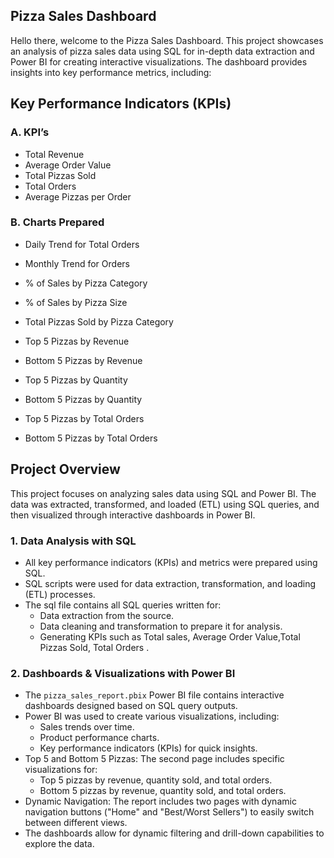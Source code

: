 
## Pizza Sales Dashboard

Hello there, welcome to the Pizza Sales Dashboard. This project showcases an analysis of pizza sales data using SQL for in-depth data extraction and Power BI for creating interactive visualizations. The dashboard provides insights into key performance metrics, including:



## Key Performance Indicators (KPIs)

### A. KPI’s
- Total Revenue 
- Average Order Value 
- Total Pizzas Sold 
- Total Orders 
- Average Pizzas per Order

### B. Charts Prepared
- Daily Trend for Total Orders

- Monthly Trend for Orders

- % of Sales by Pizza Category

- % of Sales by Pizza Size

- Total Pizzas Sold by Pizza Category

- Top 5 Pizzas by Revenue

- Bottom 5 Pizzas by Revenue

- Top 5 Pizzas by Quantity

- Bottom 5 Pizzas by Quantity

- Top 5 Pizzas by Total Orders

- Bottom 5 Pizzas by Total Orders



## Project Overview

This project focuses on analyzing sales data using SQL and Power BI. The data was extracted, transformed, and loaded (ETL) using SQL queries, and then visualized through interactive dashboards in Power BI.

### 1. Data Analysis with SQL

- All key performance indicators (KPIs) and metrics were prepared using SQL.
- SQL scripts were used for data extraction, transformation, and loading (ETL) processes.
- The sql file contains all SQL queries written for:
    - Data extraction from the source.
    - Data cleaning and transformation to prepare it for analysis.
    - Generating KPIs such as Total sales, Average Order Value,Total Pizzas Sold, Total Orders .

### 2. Dashboards & Visualizations with Power BI
- The `pizza_sales_report.pbix` Power BI file contains interactive dashboards designed based on SQL query outputs.
- Power BI was used to create various visualizations, including:
    - Sales trends over time.
    - Product performance charts.
    - Key performance indicators (KPIs) for quick insights.
- Top 5 and Bottom 5 Pizzas: The second page includes specific visualizations for:
    - Top 5 pizzas by revenue, quantity sold, and total orders.
    - Bottom 5 pizzas by revenue, quantity sold, and total orders.
- Dynamic Navigation: The report includes two pages with dynamic navigation buttons ("Home" and "Best/Worst Sellers") to easily switch between different views.
- The dashboards allow for dynamic filtering and drill-down    capabilities to explore the data.